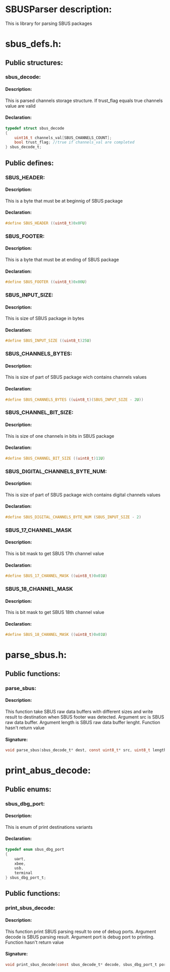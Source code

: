 # SBUSParser description:
This is library for parsing SBUS packages

# sbus_defs.h:
## Public structures:
### sbus_decode:
#### Description:
This is parsed channels storage structure.
If trust_flag equals true channels value are valid
#### Declaration:
```c
typedef struct sbus_decode
{
    uint16_t channels_val[SBUS_CHANNELS_COUNT];
    bool trust_flag; //true if channels_val are completed
} sbus_decode_t;
```

## Public defines: 
### SBUS_HEADER:
#### Description:
This is a byte that must be at beginnig of SBUS package
#### Declaration:
```c
#define SBUS_HEADER ((uint8_t)0x0FU)
```

### SBUS_FOOTER:
#### Description:
This is a byte that must be at ending of SBUS package
#### Declaration:
```c
#define SBUS_FOOTER ((uint8_t)0x00U)
```

### SBUS_INPUT_SIZE:
#### Description:
This is size of SBUS package in bytes
#### Declaration:
```c
#define SBUS_INPUT_SIZE ((uint8_t)25U)
```

### SBUS_CHANNELS_BYTES:
#### Description:
This is size of part of SBUS package wich contains channels values
#### Declaration:
```c
#define SBUS_CHANNELS_BYTES ((uint8_t)(SBUS_INPUT_SIZE - 2U))
```

### SBUS_CHANNEL_BIT_SIZE:
#### Description:
This is size of one channels in bits in SBUS package
#### Declaration:
```c
#define SBUS_CHANNEL_BIT_SIZE ((uint8_t)11U)
```

### SBUS_DIGITAL_CHANNELS_BYTE_NUM:
#### Description:
This is size of part of SBUS package wich contains digital channels values
#### Declaration:
```c
#define SBUS_DIGITAL_CHANNELS_BYTE_NUM (SBUS_INPUT_SIZE - 2)
```

### SBUS_17_CHANNEL_MASK
#### Description:
This is bit mask to get SBUS 17th channel value
#### Declaration:
```c
#define SBUS_17_CHANNEL_MASK ((uint8_t)0x01U)
```

### SBUS_18_CHANNEL_MASK
#### Description:
This is bit mask to get SBUS 18th channel value
#### Declaration:
```c
#define SBUS_18_CHANNEL_MASK ((uint8_t)0x01U)
```

# parse_sbus.h:
## Public functions:
### parse_sbus:
#### Description:
This function take SBUS raw data buffers with different sizes and
write result to destination when SBUS footer was detected.
Argument src is SBUS raw data buffer.
Argument length is SBUS raw data buffer lenght.
Function hasn't return value
#### Signature:
```c
void parse_sbus(sbus_decode_t* dest, const uint8_t* src, uint8_t length);
```

# print_abus_decode:
## Public enums:
### sbus_dbg_port:
#### Description:
This is enum of print destinations variants
#### Declaration:
```c
typedef enum sbus_dbg_port
{
    uart,
    xbee,
    usb,
    terminal
} sbus_dbg_port_t;
```

## Public functions:
### print_sbus_decode:
#### Description:
This function print SBUS parsing result to one of debug ports.
Argument decode is SBUS parsing result.
Argument port is debug port to printing.
Function hasn't return value
#### Signature:
```c
void print_sbus_decode(const sbus_decode_t* decode, sbus_dbg_port_t port);
```
